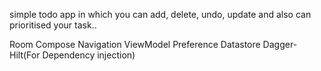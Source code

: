 simple todo app in which you can add, delete, undo, update and also can prioritised your task..

Room
Compose Navigation
ViewModel
Preference Datastore
Dagger-Hilt(For Dependency injection)

